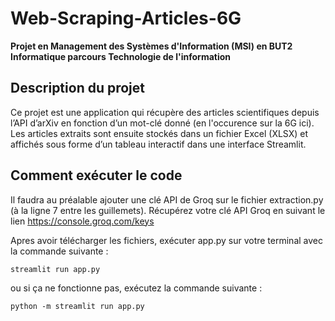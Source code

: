 # Web-Scraping-Articles-6G
__Projet en Management des Systèmes d'Information (MSI) en BUT2 Informatique parcours Technologie de l'information__

## Description du projet
Ce projet est une application qui récupère des articles scientifiques depuis l’API d’arXiv en fonction d’un mot-clé donné (en l'occurence sur la 6G ici). 
Les articles extraits sont ensuite stockés dans un fichier Excel (XLSX) et affichés sous forme d’un tableau interactif dans une interface Streamlit.

## Comment exécuter le code 

Il faudra au préalable ajouter une clé API de Groq sur le fichier extraction.py (à la ligne 7 entre les guillemets).
Récupérez votre clé API Groq en suivant le lien https://console.groq.com/keys

Apres avoir télécharger les fichiers, exécuter app.py sur votre terminal avec la commande suivante :
```
streamlit run app.py
```
ou si ça ne fonctionne pas, exécutez la commande suivante :
```
python -m streamlit run app.py
```
